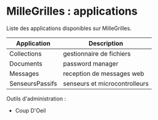 # MilleGrilles : applications

Liste des applications disponibles sur MilleGrilles.

| Application     | Description                   |
|-----------------|-------------------------------|
| Collections     | gestionnaire de fichiers      |
| Documents       | password manager              |
| Messages        | reception de messages web     |
| SenseursPassifs | senseurs et microcontrolleurs |

Outils d'administration :

- Coup D'Oeil

